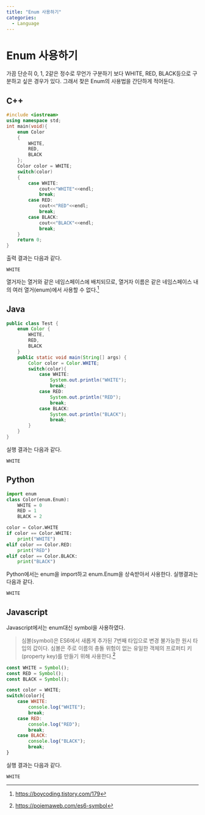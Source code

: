 ```yaml
---
title: "Enum 사용하기"
categories:
  - Language
---
```

# Enum 사용하기
가끔 단순히 0, 1, 2같은 정수로 무언가 구분하기 보다 WHITE, RED, BLACK등으로 구분하고 싶은 경우가 있다. 그래서 찾은 Enum의 사용법을 간단하게 적어둔다.

## C++
```cpp
#include <iostream>
using namespace std;
int main(void){
    enum Color
    {
        WHITE,
        RED,
        BLACK
    };
    Color color = WHITE;
    switch(color)
    {
        case WHITE:
            cout<<"WHITE"<<endl;
            break;
        case RED:
            cout<<"RED"<<endl;
            break;
        case BLACK:
            cout<<"BLACK"<<endl;
            break;
    }
    return 0;
}
```

출력 결과는 다음과 같다.
```
WHITE
```
열거자는 열거와 같은 네임스페이스에 배치되므로, 열거자 이름은 같은 네임스페이스 내의 여러 열거(enum)에서 사용할 수 없다.[^1]


## Java
```java
public class Test {
    enum Color {
        WHITE,
        RED,
        BLACK
    }
    public static void main(String[] args) {
        Color color = Color.WHITE;
        switch(color){
            case WHITE:
                System.out.println("WHITE");
                break;
            case RED:
                System.out.println("RED");
                break;
            case BLACK:
                System.out.println("BLACK");
                break;
        }
    }
}
```

실행 결과는 다음과 같다.
```
WHITE
```

## Python
```py
import enum
class Color(enum.Enum):
    WHITE = 0
    RED = 1
    BLACK = 2

color = Color.WHITE
if color == Color.WHITE:
    print("WHITE")
elif color == Color.RED:
    print("RED")
elif color == Color.BLACK:
    print("BLACK")
```
Python에서는 enum을 import하고 enum.Enum을 상속받아서 사용한다. 실행결과는 다음과 같다.


```
WHITE
```

## Javascript
Javascript에서는 enum대신 symbol을 사용하였다.
>심볼(symbol)은 ES6에서 새롭게 추가된 7번째 타입으로 변경 불가능한 원시 타입의 값이다. 심볼은 주로 이름의 충돌 위험이 없는 유일한 객체의 프로퍼티 키(property key)를 만들기 위해 사용한다.[^2]
```js
const WHITE = Symbol();
const RED = Symbol();
const BLACK = Symbol();

const color = WHITE;
switch(color){
    case WHITE:
        console.log("WHITE");
        break;
    case RED:
        console.log("RED");
        break;
    case BLACK:
        console.log("BLACK");
        break;
}
```


실행 결과는 다음과 같다.
```
WHITE
```

[^1]: https://boycoding.tistory.com/179
[^2]: https://poiemaweb.com/es6-symbol
